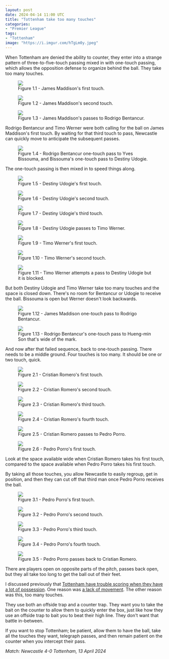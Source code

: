 ```yaml
---
layout: post
date: 2024-04-14 11:00 UTC
title: "Tottenham take too many touches"
categories:
- "Premier League"
tags:
- "Tottenham"
image: "https://i.imgur.com/hTgLm0y.jpeg"
---
```


When Tottenham are denied the ability to counter, they enter into a strange pattern of three-to-five-touch passing mixed in with one-touch passing, which allows the opposition defense to organize behind the ball. They take too many touches.

<!---more--->

<figure>
    <img src="https://i.imgur.com/7OsZf9e.jpeg">
    <figcaption>Figure 1.1 - James Maddison's first touch.</figcaption>
</figure> 

<figure>
    <img src="https://i.imgur.com/aBhDpx8.jpeg">
    <figcaption>Figure 1.2 - James Maddison's second touch.</figcaption>
</figure> 

<figure>
    <img src="https://i.imgur.com/0jfxddC.jpeg">
    <figcaption>Figure 1.3 - James Maddison's passes to Rodrigo Bentancur.</figcaption>
</figure> 

Rodrigo Bentancur and Timo Werner were both calling for the ball on James Maddison's first touch. By waiting for that third touch to pass, Newcastle can quickly move to anticipate the subsequent passes.

<figure>
    <img src="https://i.imgur.com/VwMwwL6.jpeg">
    <figcaption>Figure 1.4 - Rodrigo Bentancur one-touch pass to Yves Bissouma, and Bissouma's one-touch pass to Destiny Udogie.</figcaption>
</figure> 

The one-touch passing is then mixed in to speed things along. 

<figure>
    <img src="https://i.imgur.com/JuaUwUf.jpeg">
    <figcaption>Figure 1.5 - Destiny Udogie's first touch.</figcaption>
</figure> 

<figure>
    <img src="https://i.imgur.com/2raMfvv.jpeg">
    <figcaption>Figure 1.6 - Destiny Udogie's second touch.</figcaption>
</figure> 

<figure>
    <img src="https://i.imgur.com/EZkihnC.jpeg">
    <figcaption>Figure 1.7 - Destiny Udogie's third touch.</figcaption>
</figure> 

<figure>
    <img src="https://i.imgur.com/zj3KOKi.jpeg">
    <figcaption>Figure 1.8 - Destiny Udogie passes to Timo Werner.</figcaption>
</figure> 

<figure>
    <img src="https://i.imgur.com/MqKTJmQ.jpeg">
    <figcaption>Figure 1.9 - Timo Werner's first touch. </figcaption>
</figure> 

<figure>
    <img src="https://i.imgur.com/Tzo0KkV.jpeg">
    <figcaption>Figure 1.10 - Timo Werner's second touch. </figcaption>
</figure> 

<figure>
    <img src="https://i.imgur.com/hSEo87W.jpeg">
    <figcaption>Figure 1.11 - Timo Werner attempts a pass to Destiny Udogie but it is blocked.</figcaption>
</figure> 

But both Destiny Udogie and Timo Werner take too many touches and the space is closed down. There's no room for Bentancur or Udogie to receive the ball. Bissouma is open but Werner doesn't look backwards. 

<figure>
    <img src="https://i.imgur.com/SKj79DJ.jpeg">
    <figcaption>Figure 1.12 - James Maddison one-touch pass to Rodrigo Bentancur.</figcaption>
</figure> 

<figure>
    <img src="https://i.imgur.com/rXGZnKN.jpeg">
    <figcaption>Figure 1.13 - Rodrigo Bentancur's one-touch pass to Hueng-min Son that's wide of the mark.</figcaption>
</figure> 

And now after that failed sequence, back to one-touch passing. There needs to be a middle ground. Four touches is too many. It should be one or two touch, quick. 

<figure>
    <img src="https://i.imgur.com/qKliw0h.jpeg">
    <figcaption>Figure 2.1 - Cristian Romero's first touch.</figcaption>
</figure> 

<figure>
    <img src="https://i.imgur.com/ytYW9xT.jpeg">
    <figcaption>Figure 2.2 - Cristian Romero's second touch.</figcaption>
</figure> 

<figure>
    <img src="https://i.imgur.com/5LmCDrR.jpeg">
    <figcaption>Figure 2.3 - Cristian Romero's third touch.</figcaption>
</figure> 

<figure>
    <img src="https://i.imgur.com/vi7DTVA.jpeg">
    <figcaption>Figure 2.4 - Cristian Romero's fourth touch.</figcaption>
</figure> 

<figure>
    <img src="https://i.imgur.com/PY3Rqz3.jpeg">
    <figcaption>Figure 2.5 - Cristian Romero passes to Pedro Porro.</figcaption>
</figure> 

<figure>
    <img src="https://i.imgur.com/TUQsMyJ.jpeg">
    <figcaption>Figure 2.6 - Pedro Porro's first touch.</figcaption>
</figure> 

Look at the space available wide when Cristian Romero takes his first touch, compared to the space available when Pedro Porro takes his first touch. 

By taking all those touches, you allow Newcastle to easily regroup, get in position, and then they can cut off that third man once Pedro Porro receives the ball. 

<figure>
    <img src="https://i.imgur.com/lbOGIDB.jpeg">
    <figcaption>Figure 3.1 - Pedro Porro's first touch.</figcaption>
</figure> 

<figure>
    <img src="https://i.imgur.com/0ulzr8e.jpeg">
    <figcaption>Figure 3.2 - Pedro Porro's second touch.</figcaption>
</figure> 

<figure>
    <img src="https://i.imgur.com/xsFodDj.jpeg">
    <figcaption>Figure 3.3 - Pedro Porro's third touch.</figcaption>
</figure> 

<figure>
    <img src="https://i.imgur.com/rXriNSc.jpeg">
    <figcaption>Figure 3.4 - Pedro Porro's fourth touch.</figcaption>
</figure> 

<figure>
    <img src="https://i.imgur.com/wvCQ3me.jpeg">
    <figcaption>Figure 3.5 - Pedro Porro passes back to Cristian Romero.</figcaption>
</figure> 

There are players open on opposite parts of the pitch, passes back open, but they all take too long to get the ball out of their feet. 

I discussed previously that [Tottenham have trouble scoring when they have a lot of possession](https://tacticsjournal.com/2024/03/16/how-i-use-stathead-fbref/). One reason was [a lack of movement](https://tacticsjournal.com/2024/04/03/tottenham-lack-off-the-ball-movement/). The other reason was this, too many touches. 

They use both an offside trap and a counter trap. They want you to take the bait on the counter to allow them to quickly enter the box, just like how they use an offside trap to bait you to beat their high line. They don't want that battle in-between.

If you want to stop Tottenham; be patient, allow them to have the ball, take all the touches they want, telegraph passes, and then remain patient on the counter when you intercept their pass. 

*Match: Newcastle 4-0 Tottenham, 13 April 2024* 